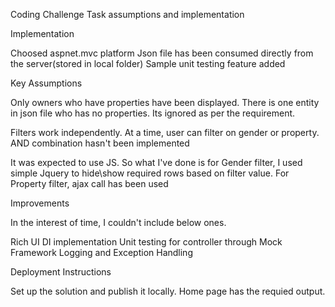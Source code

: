 Coding Challenge Task assumptions and implementation

Implementation

Choosed aspnet.mvc platform
Json file has been consumed directly from the server(stored in local folder)
Sample unit testing feature added

Key Assumptions

Only owners who have properties have been displayed. There is one entity in json file who has no properties. Its ignored as per the requirement.

Filters work independently. At a time, user can filter on gender or property. AND combination hasn't been implemented

It was expected to use JS. So what I've done is for Gender filter, I used simple Jquery to hide\show required rows based on filter value.
For Property filter, ajax call has been used


Improvements

In the interest of time, I couldn't include below ones.

Rich UI
DI implementation
Unit testing for controller through Mock Framework
Logging and Exception Handling


Deployment Instructions

Set up the solution and publish it locally. Home page has the requied output.
